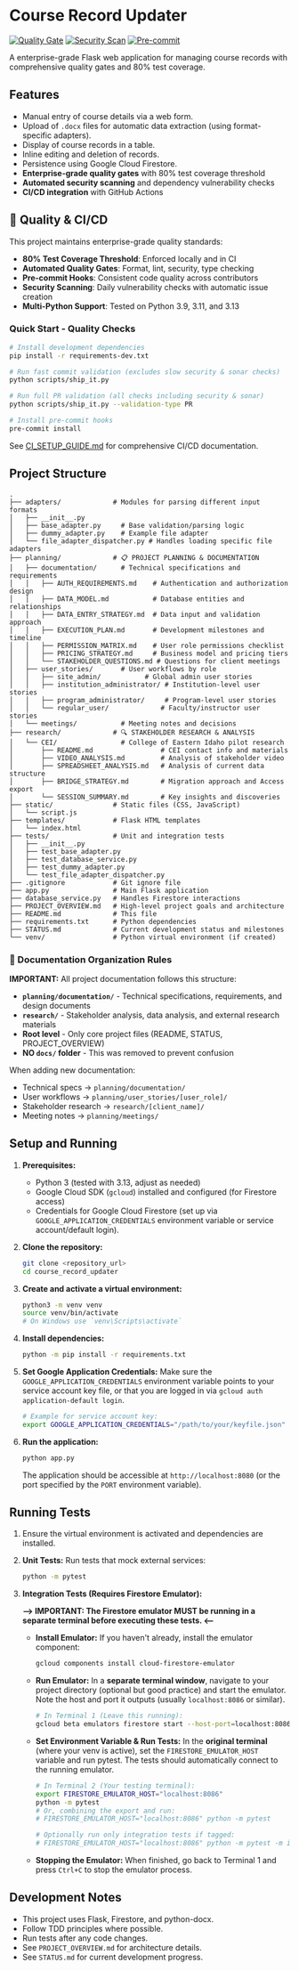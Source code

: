 # Course Record Updater

[![Quality Gate](https://github.com/ScienceIsNeato/course_record_updater/workflows/Quality%20Gate/badge.svg)](https://github.com/ScienceIsNeato/course_record_updater/actions/workflows/quality-gate.yml)
[![Security Scan](https://github.com/ScienceIsNeato/course_record_updater/workflows/Security%20Scan/badge.svg)](https://github.com/ScienceIsNeato/course_record_updater/actions/workflows/security-scan.yml)
[![Pre-commit](https://github.com/ScienceIsNeato/course_record_updater/workflows/Pre-commit%20Hooks/badge.svg)](https://github.com/ScienceIsNeato/course_record_updater/actions/workflows/pre-commit.yml)

A enterprise-grade Flask web application for managing course records with comprehensive quality gates and 80% test coverage.

## Features

*   Manual entry of course details via a web form.
*   Upload of `.docx` files for automatic data extraction (using format-specific adapters).
*   Display of course records in a table.
*   Inline editing and deletion of records.
*   Persistence using Google Cloud Firestore.
*   **Enterprise-grade quality gates** with 80% test coverage threshold
*   **Automated security scanning** and dependency vulnerability checks
*   **CI/CD integration** with GitHub Actions

## 🚀 Quality & CI/CD

This project maintains enterprise-grade quality standards:

- **80% Test Coverage Threshold**: Enforced locally and in CI
- **Automated Quality Gates**: Format, lint, security, type checking
- **Pre-commit Hooks**: Consistent code quality across contributors
- **Security Scanning**: Daily vulnerability checks with automatic issue creation
- **Multi-Python Support**: Tested on Python 3.9, 3.11, and 3.13

### Quick Start - Quality Checks
```bash
# Install development dependencies
pip install -r requirements-dev.txt

# Run fast commit validation (excludes slow security & sonar checks)
python scripts/ship_it.py

# Run full PR validation (all checks including security & sonar)
python scripts/ship_it.py --validation-type PR

# Install pre-commit hooks
pre-commit install
```

See [CI_SETUP_GUIDE.md](CI_SETUP_GUIDE.md) for comprehensive CI/CD documentation.

## Project Structure

```
.
├── adapters/             # Modules for parsing different input formats
│   ├── __init__.py
│   ├── base_adapter.py     # Base validation/parsing logic
│   ├── dummy_adapter.py    # Example file adapter
│   └── file_adapter_dispatcher.py # Handles loading specific file adapters
├── planning/             # 📋 PROJECT PLANNING & DOCUMENTATION
│   ├── documentation/      # Technical specifications and requirements
│   │   ├── AUTH_REQUIREMENTS.md    # Authentication and authorization design
│   │   ├── DATA_MODEL.md           # Database entities and relationships
│   │   ├── DATA_ENTRY_STRATEGY.md  # Data input and validation approach
│   │   ├── EXECUTION_PLAN.md       # Development milestones and timeline
│   │   ├── PERMISSION_MATRIX.md    # User role permissions checklist
│   │   ├── PRICING_STRATEGY.md     # Business model and pricing tiers
│   │   └── STAKEHOLDER_QUESTIONS.md # Questions for client meetings
│   ├── user_stories/       # User workflows by role
│   │   ├── site_admin/           # Global admin user stories
│   │   ├── institution_administrator/ # Institution-level user stories
│   │   ├── program_administrator/     # Program-level user stories
│   │   └── regular_user/             # Faculty/instructor user stories
│   └── meetings/           # Meeting notes and decisions
├── research/             # 🔍 STAKEHOLDER RESEARCH & ANALYSIS
│   └── CEI/                # College of Eastern Idaho pilot research
│       ├── README.md                 # CEI contact info and materials
│       ├── VIDEO_ANALYSIS.md         # Analysis of stakeholder video
│       ├── SPREADSHEET_ANALYSIS.md   # Analysis of current data structure
│       ├── BRIDGE_STRATEGY.md        # Migration approach and Access export
│       └── SESSION_SUMMARY.md        # Key insights and discoveries
├── static/               # Static files (CSS, JavaScript)
│   └── script.js
├── templates/            # Flask HTML templates
│   └── index.html
├── tests/                # Unit and integration tests
│   ├── __init__.py
│   ├── test_base_adapter.py
│   ├── test_database_service.py
│   ├── test_dummy_adapter.py
│   └── test_file_adapter_dispatcher.py
├── .gitignore            # Git ignore file
├── app.py                # Main Flask application
├── database_service.py   # Handles Firestore interactions
├── PROJECT_OVERVIEW.md   # High-level project goals and architecture
├── README.md             # This file
├── requirements.txt      # Python dependencies
├── STATUS.md             # Current development status and milestones
└── venv/                 # Python virtual environment (if created)
```

### 📁 Documentation Organization Rules

**IMPORTANT:** All project documentation follows this structure:

- **`planning/documentation/`** - Technical specifications, requirements, and design documents
- **`research/`** - Stakeholder analysis, data analysis, and external research materials
- **Root level** - Only core project files (README, STATUS, PROJECT_OVERVIEW)
- **NO `docs/` folder** - This was removed to prevent confusion

When adding new documentation:
- Technical specs → `planning/documentation/`
- User workflows → `planning/user_stories/[user_role]/`
- Stakeholder research → `research/[client_name]/`
- Meeting notes → `planning/meetings/`

## Setup and Running

1.  **Prerequisites:**
    *   Python 3 (tested with 3.13, adjust as needed)
    *   Google Cloud SDK (`gcloud`) installed and configured (for Firestore access)
    *   Credentials for Google Cloud Firestore (set up via `GOOGLE_APPLICATION_CREDENTIALS` environment variable or service account/default login).

2.  **Clone the repository:**
    ```bash
    git clone <repository_url>
    cd course_record_updater
    ```

3.  **Create and activate a virtual environment:**
    ```bash
    python3 -m venv venv
    source venv/bin/activate
    # On Windows use `venv\Scripts\activate`
    ```

4.  **Install dependencies:**
    ```bash
    python -m pip install -r requirements.txt
    ```

5.  **Set Google Application Credentials:**
    Make sure the `GOOGLE_APPLICATION_CREDENTIALS` environment variable points to your service account key file, or that you are logged in via `gcloud auth application-default login`.
    ```bash
    # Example for service account key:
    export GOOGLE_APPLICATION_CREDENTIALS="/path/to/your/keyfile.json"
    ```

6.  **Run the application:**
    ```bash
    python app.py
    ```
    The application should be accessible at `http://localhost:8080` (or the port specified by the `PORT` environment variable).

## Running Tests

1.  Ensure the virtual environment is activated and dependencies are installed.
2.  **Unit Tests:** Run tests that mock external services:
    ```bash
    python -m pytest
    ```
3.  **Integration Tests (Requires Firestore Emulator):**

    **--> IMPORTANT: The Firestore emulator MUST be running in a separate terminal before executing these tests. <--**

    *   **Install Emulator:** If you haven't already, install the emulator component:
        ```bash
        gcloud components install cloud-firestore-emulator
        ```
    *   **Run Emulator:** In a **separate terminal window**, navigate to your project directory (optional but good practice) and start the emulator. Note the host and port it outputs (usually `localhost:8086` or similar).
        ```bash
        # In Terminal 1 (Leave this running):
        gcloud beta emulators firestore start --host-port=localhost:8086
        ```
    *   **Set Environment Variable & Run Tests:** In the **original terminal** (where your venv is active), set the `FIRESTORE_EMULATOR_HOST` variable and run pytest. The tests should automatically connect to the running emulator.
        ```bash
        # In Terminal 2 (Your testing terminal):
        export FIRESTORE_EMULATOR_HOST="localhost:8086"
        python -m pytest
        # Or, combining the export and run:
        # FIRESTORE_EMULATOR_HOST="localhost:8086" python -m pytest

        # Optionally run only integration tests if tagged:
        # FIRESTORE_EMULATOR_HOST="localhost:8086" python -m pytest -m integration
        ```
    *   **Stopping the Emulator:** When finished, go back to Terminal 1 and press `Ctrl+C` to stop the emulator process.

## Development Notes

*   This project uses Flask, Firestore, and python-docx.
*   Follow TDD principles where possible.
*   Run tests after any code changes.
*   See `PROJECT_OVERVIEW.md` for architecture details.
*   See `STATUS.md` for current development progress.

